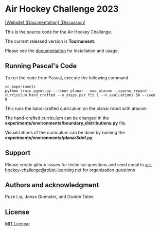# Air Hockey Challenge 2023

[ [Website] ](https://air-hockey-challenge.robot-learning.net/) [ [Documentation] ](https://air-hockey-challenges-docs.readthedocs.io/en/latest/)  [ [Discussion] ](https://github.com/AirHockeyChallenge/air_hockey_challenge/discussions)

This is the source code for the Air Hockey Challenge.

The current released version is **Tournament**.

Please see the [documentation](https://air-hockey-challenges-docs.readthedocs.io/en/latest/) for Installation and usage.

## Running Pascal's Code

To run the code from Pascal, execute the following command

```code
cd experiments
python train_agent.py --robot planar --use_atacom --sparse_reward --curriculum hand_crafted --n_steps_per_fit 1 --n_evaluations 50 --seed 0
```

This runs the hand-crafted curriculum on the planar robot with atacom.

The hand-crafted curriculum can be changed in the **experiments/environments/boundary_distributions.py** file.

Visualizations of the curriculum can be done by running the **experiments/environments/planar3dof.py**

## Support

Please create github issues for technical questions and send email to
[air-hockey-challenge@robot-learning.net](mailto:air-hockey-challenge@robot-learning.net) for organization questions

## Authors and acknowledgment

Puze Liu, Jonas Guenster, and Davide Tateo

## License

[MIT License](https://github.com/AirHockeyChallenge/air_hockey_challenge/blob/warm-up/LICENSE)
